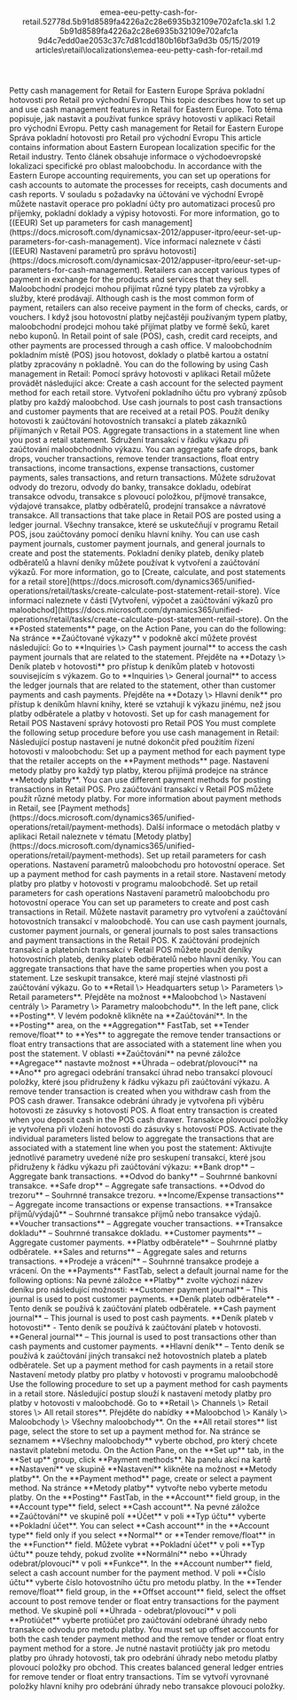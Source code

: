 <?xml version="1.0" encoding="UTF-8"?>
<xliff xmlns:logoport="urn:logoport:xliffeditor:xliff-extras:1.0" xmlns:xsi="http://www.w3.org/2001/XMLSchema-instance" xmlns="urn:oasis:names:tc:xliff:document:1.2" xmlns:xliffext="urn:microsoft:content:schema:xliffextensions" version="1.2" xsi:schemaLocation="urn:oasis:names:tc:xliff:document:1.2 xliff-core-1.2-transitional.xsd">
  <file datatype="xml" source-language="en-US" original="emea-eeu-petty-cash-for-retail.md" target-language="cs-CZ">
    <header>
      <tool tool-company="Microsoft" tool-version="1.0-7889195" tool-name="mdxliff" tool-id="mdxliff"/>
      <xliffext:skl_file_name>emea-eeu-petty-cash-for-retail.52778d.5b91d8589fa4226a2c28e6935b32109e702afc1a.skl</xliffext:skl_file_name>
      <xliffext:version>1.2</xliffext:version>
      <xliffext:ms.openlocfilehash>5b91d8589fa4226a2c28e6935b32109e702afc1a</xliffext:ms.openlocfilehash>
      <xliffext:ms.sourcegitcommit>9d4c7edd0ae2053c37c7d81cdd180b16bf3a9d3b</xliffext:ms.sourcegitcommit>
      <xliffext:ms.lasthandoff>05/15/2019</xliffext:ms.lasthandoff>
      <xliffext:ms.openlocfilepath>articles\retail\localizations\emea-eeu-petty-cash-for-retail.md</xliffext:ms.openlocfilepath>
    </header>
    <body>
      <group extype="content" id="content">
        <trans-unit xml:space="preserve" translate="yes" id="101" restype="x-metadata">
          <source>Petty cash management for Retail for Eastern Europe</source>
        <target logoport:matchpercent="101" state="translated" state-qualifier="leveraged-tm">Správa pokladní hotovosti pro Retail pro východní Evropu</target></trans-unit>
        <trans-unit xml:space="preserve" translate="yes" id="102" restype="x-metadata">
          <source>This topic describes how to set up and use cash management features in Retail for Eastern Europe.</source>
        <target logoport:matchpercent="101" state="translated" state-qualifier="leveraged-tm">Toto téma popisuje, jak nastavit a používat funkce správy hotovosti v aplikaci Retail pro východní Evropu.</target></trans-unit>
        <trans-unit xml:space="preserve" translate="yes" id="103">
          <source>Petty cash management for Retail for Eastern Europe</source>
        <target logoport:matchpercent="101" state="translated" state-qualifier="leveraged-tm">Správa pokladní hotovosti pro Retail pro východní Evropu</target></trans-unit>
        <trans-unit xml:space="preserve" translate="yes" id="104">
          <source>This article contains information about Eastern European localization specific for the Retail industry.</source>
        <target logoport:matchpercent="101" state="translated" state-qualifier="leveraged-tm">Tento článek obsahuje informace o východoevropské lokalizaci specifické pro oblast maloobchodu.</target></trans-unit>
        <trans-unit xml:space="preserve" translate="yes" id="105">
          <source>In accordance with the Eastern Europe accounting requirements, you can set up operations for cash accounts to automate the processes for receipts, cash documents and cash reports.</source>
        <target logoport:matchpercent="101" state="translated" state-qualifier="leveraged-tm">V souladu s požadavky na účtování ve východní Evropě můžete nastavit operace pro pokladní účty pro automatizaci procesů pro příjemky, pokladní doklady a výpisy hotovosti.</target></trans-unit>
        <trans-unit xml:space="preserve" translate="yes" id="106">
          <source>For more information, go to <bpt id="p1">[</bpt>(EEUR) Set up parameters for cash management<ept id="p1">](https://docs.microsoft.com/dynamicsax-2012/appuser-itpro/eeur-set-up-parameters-for-cash-management)</ept>.</source>
        <target logoport:matchpercent="101" state="translated" state-qualifier="leveraged-tm">Více informací naleznete v části <bpt id="p1">[</bpt>(EEUR) Nastavení parametrů pro správu hotovosti<ept id="p1">](https://docs.microsoft.com/dynamicsax-2012/appuser-itpro/eeur-set-up-parameters-for-cash-management)</ept>.</target></trans-unit>
        <trans-unit xml:space="preserve" translate="yes" id="107">
          <source>Retailers can accept various types of payment in exchange for the products and services that they sell.</source>
        <target logoport:matchpercent="101" state="translated" state-qualifier="leveraged-tm">Maloobchodní prodejci mohou přijímat různé typy plateb za výrobky a služby, které prodávají.</target></trans-unit>
        <trans-unit xml:space="preserve" translate="yes" id="108">
          <source>Although cash is the most common form of payment, retailers can also receive payment in the form of checks, cards, or vouchers.</source>
        <target logoport:matchpercent="101" state="translated" state-qualifier="leveraged-tm">I když jsou hotovostní platby nejčastěji používaným typem platby, maloobchodní prodejci mohou také přijímat platby ve formě šeků, karet nebo kuponů.</target></trans-unit>
        <trans-unit xml:space="preserve" translate="yes" id="109">
          <source>In Retail point of sale (POS), cash, credit card receipts, and other payments are processed through a cash office.</source>
        <target logoport:matchpercent="101" state="translated" state-qualifier="leveraged-tm">V maloobchodním pokladním místě (POS) jsou hotovost, doklady o platbě kartou a ostatní platby zpracovány n pokladně.</target></trans-unit>
        <trans-unit xml:space="preserve" translate="yes" id="110">
          <source>You can do the following by using Cash management in Retail:</source>
        <target logoport:matchpercent="101" state="translated" state-qualifier="leveraged-tm">Pomocí správy hotovosti v aplikaci Retail můžete provádět následující akce:</target></trans-unit>
        <trans-unit xml:space="preserve" translate="yes" id="111">
          <source>Create a cash account for the selected payment method for each retail store.</source>
        <target logoport:matchpercent="101" state="translated" state-qualifier="leveraged-tm">Vytvoření pokladního účtu pro vybraný způsob platby pro každý maloobchod.</target></trans-unit>
        <trans-unit xml:space="preserve" translate="yes" id="112">
          <source>Use cash journals to post cash transactions and customer payments that are received at a retail POS.</source>
        <target logoport:matchpercent="101" state="translated" state-qualifier="leveraged-tm">Použít deníky hotovosti k zaúčtování hotovostních transakcí a plateb zákazníků přijímaných v Retail POS.</target></trans-unit>
        <trans-unit xml:space="preserve" translate="yes" id="113">
          <source>Aggregate transactions in a statement line when you post a retail statement.</source>
        <target logoport:matchpercent="101" state="translated" state-qualifier="leveraged-tm">Sdružení transakcí v řádku výkazu při zaúčtování maloobchodního výkazu.</target></trans-unit>
        <trans-unit xml:space="preserve" translate="yes" id="114">
          <source>You can aggregate safe drops, bank drops, voucher transactions, remove tender transactions, float entry transactions, income transactions, expense transactions, customer payments, sales transactions, and return transactions.</source>
        <target logoport:matchpercent="101" state="translated" state-qualifier="leveraged-tm">Můžete sdružovat odvody do trezoru, odvody do banky, transakce dokladu, odebírat transakce odvodu, transakce s plovoucí položkou, příjmové transakce, výdajové transakce, platby odběratelů, prodejní transakce a návratové transakce.</target></trans-unit>
        <trans-unit xml:space="preserve" translate="yes" id="115">
          <source>All transactions that take place in Retail POS are posted using a ledger journal.</source>
        <target logoport:matchpercent="101" state="translated" state-qualifier="leveraged-tm">Všechny transakce, které se uskutečňují v programu Retail POS, jsou zaúčtovány pomocí deníku hlavní knihy.</target></trans-unit>
        <trans-unit xml:space="preserve" translate="yes" id="116">
          <source>You can use cash payment journals, customer payment journals, and general journals to create and post the statements.</source>
        <target logoport:matchpercent="101" state="translated" state-qualifier="leveraged-tm">Pokladní deníky plateb, deníky plateb odběratelů a hlavní deníky můžete používat k vytvoření a zaúčtování výkazů.</target></trans-unit>
        <trans-unit xml:space="preserve" translate="yes" id="117">
          <source>For more information, go to <bpt id="p1">[</bpt>Create, calculate, and post statements for a retail store<ept id="p1">](https://docs.microsoft.com/dynamics365/unified-operations/retail/tasks/create-calculate-post-statement-retail-store)</ept>.</source>
        <target logoport:matchpercent="101" state="translated" state-qualifier="leveraged-tm">Více informací naleznete v části <bpt id="p1">[</bpt>Vytvoření, výpočet a zaúčtování výkazů pro maloobchod<ept id="p1">](https://docs.microsoft.com/dynamics365/unified-operations/retail/tasks/create-calculate-post-statement-retail-store)</ept>.</target></trans-unit>
        <trans-unit xml:space="preserve" translate="yes" id="118">
          <source>On the <bpt id="p1">**</bpt>Posted statements<ept id="p1">**</ept> page, on the Action Pane, you can do the following:</source>
        <target logoport:matchpercent="101" state="translated" state-qualifier="leveraged-tm">Na stránce <bpt id="p1">**</bpt>Zaúčtované výkazy<ept id="p1">**</ept> v podokně akcí můžete provést následující:</target></trans-unit>
        <trans-unit xml:space="preserve" translate="yes" id="119">
          <source>Go to <bpt id="p1">**</bpt>Inquiries <ph id="ph1">\&gt;</ph> Cash payment journal<ept id="p1">**</ept> to access the cash payment journals that are related to the statement.</source>
        <target logoport:matchpercent="101" state="translated" state-qualifier="leveraged-tm">Přejděte na <bpt id="p1">**</bpt>Dotazy <ph id="ph1">\&gt;</ph> Deník plateb v hotovosti<ept id="p1">**</ept> pro přístup k deníkům plateb v hotovosti souvisejícím s výkazem.</target></trans-unit>
        <trans-unit xml:space="preserve" translate="yes" id="120">
          <source>Go to <bpt id="p1">**</bpt>Inquiries <ph id="ph1">\&gt;</ph> General journal<ept id="p1">**</ept> to access the ledger journals that are related to the statement, other than customer payments and cash payments.</source>
        <target logoport:matchpercent="101" state="translated" state-qualifier="leveraged-tm">Přejděte na <bpt id="p1">**</bpt>Dotazy <ph id="ph1">\&gt;</ph> Hlavní deník<ept id="p1">**</ept> pro přístup k deníkům hlavní knihy, které se vztahují k výkazu jinému, než jsou platby odběratele a platby v hotovosti.</target></trans-unit>
        <trans-unit xml:space="preserve" translate="yes" id="121">
          <source>Set up for cash management for Retail POS</source>
        <target logoport:matchpercent="101" state="translated" state-qualifier="leveraged-tm">Nastavení správy hotovosti pro Retail POS</target></trans-unit>
        <trans-unit xml:space="preserve" translate="yes" id="122">
          <source>You must complete the following setup procedure before you use cash management in Retail:</source>
        <target logoport:matchpercent="101" state="translated" state-qualifier="leveraged-tm">Následující postup nastavení je nutné dokončit před použitím řízení hotovosti v maloobchodu:</target></trans-unit>
        <trans-unit xml:space="preserve" translate="yes" id="123">
          <source>Set up a payment method for each payment type that the retailer accepts on the <bpt id="p1">**</bpt>Payment methods<ept id="p1">**</ept> page.</source>
        <target logoport:matchpercent="101" state="translated" state-qualifier="leveraged-tm">Nastavení metody platby pro každý typ platby, kterou přijímá prodejce na stránce <bpt id="p1">**</bpt>Metody platby<ept id="p1">**</ept>.</target></trans-unit>
        <trans-unit xml:space="preserve" translate="yes" id="124">
          <source>You can use different payment methods for posting transactions in Retail POS.</source>
        <target logoport:matchpercent="101" state="translated" state-qualifier="leveraged-tm">Pro zaúčtování transakcí v Retail POS můžete použít různé metody platby.</target></trans-unit>
        <trans-unit xml:space="preserve" translate="yes" id="125">
          <source>For more information about payment methods in Retail, see <bpt id="p1">[</bpt>Payment methods<ept id="p1">](https://docs.microsoft.com/dynamics365/unified-operations/retail/payment-methods)</ept>.</source>
        <target logoport:matchpercent="101" state="translated" state-qualifier="leveraged-tm">Další informace o metodách platby v aplikaci Retail naleznete v tématu <bpt id="p1">[</bpt>Metody platby<ept id="p1">](https://docs.microsoft.com/dynamics365/unified-operations/retail/payment-methods)</ept>.</target></trans-unit>
        <trans-unit xml:space="preserve" translate="yes" id="126">
          <source>Set up retail parameters for cash operations.</source>
        <target logoport:matchpercent="101" state="translated" state-qualifier="leveraged-tm">Nastavení parametrů maloobchodu pro hotovostní operace.</target></trans-unit>
        <trans-unit xml:space="preserve" translate="yes" id="127">
          <source>Set up a payment method for cash payments in a retail store.</source>
        <target logoport:matchpercent="101" state="translated" state-qualifier="leveraged-tm">Nastavení metody platby pro platby v hotovosti v programu maloobchodě.</target></trans-unit>
        <trans-unit xml:space="preserve" translate="yes" id="128">
          <source>Set up retail parameters for cash operations</source>
        <target logoport:matchpercent="101" state="translated" state-qualifier="leveraged-tm">Nastavení parametrů maloobchodu pro hotovostní operace</target></trans-unit>
        <trans-unit xml:space="preserve" translate="yes" id="129">
          <source>You can set up parameters to create and post cash transactions in Retail.</source>
        <target logoport:matchpercent="101" state="translated" state-qualifier="leveraged-tm">Můžete nastavit parametry pro vytvoření a zaúčtování hotovostních transakcí v maloobchodě.</target></trans-unit>
        <trans-unit xml:space="preserve" translate="yes" id="130">
          <source>You can use cash payment journals, customer payment journals, or general journals to post sales transactions and payment transactions in the Retail POS.</source>
        <target logoport:matchpercent="101" state="translated" state-qualifier="leveraged-tm">K zaúčtování prodejních transakcí a platebních transakcí v Retail POS můžete použít deníky hotovostních plateb, deníky plateb odběratelů nebo hlavní deníky.</target></trans-unit>
        <trans-unit xml:space="preserve" translate="yes" id="131">
          <source>You can aggregate transactions that have the same properties when you post a statement.</source>
        <target logoport:matchpercent="101" state="translated" state-qualifier="leveraged-tm">Lze seskupit transakce, které mají stejné vlastnosti při zaúčtování výkazu.</target></trans-unit>
        <trans-unit xml:space="preserve" translate="yes" id="132">
          <source>Go to <bpt id="p1">**</bpt>Retail <ph id="ph1">\&gt;</ph> Headquarters setup <ph id="ph2">\&gt;</ph> Parameters <ph id="ph3">\&gt;</ph> Retail parameters<ept id="p1">**</ept>.</source>
        <target logoport:matchpercent="101" state="translated" state-qualifier="leveraged-tm">Přejděte na možnost <bpt id="p1">**</bpt>Maloobchod <ph id="ph1">\&gt;</ph> Nastavení centrály <ph id="ph2">\&gt;</ph> Parametry <ph id="ph3">\&gt;</ph> Parametry maloobchodu<ept id="p1">**</ept>.</target></trans-unit>
        <trans-unit xml:space="preserve" translate="yes" id="133">
          <source>In the left pane, click <bpt id="p1">**</bpt>Posting<ept id="p1">**</ept>.</source>
        <target logoport:matchpercent="101" state="translated" state-qualifier="leveraged-tm">V levém podokně klikněte na <bpt id="p1">**</bpt>Zaúčtování<ept id="p1">**</ept>.</target></trans-unit>
        <trans-unit xml:space="preserve" translate="yes" id="134">
          <source>In the <bpt id="p1">**</bpt>Posting<ept id="p1">**</ept> area, on the <bpt id="p2">**</bpt>Aggregation<ept id="p2">**</ept> FastTab, set <bpt id="p3">**</bpt>Tender remove/float<ept id="p3">**</ept> to <bpt id="p4">**</bpt>Yes<ept id="p4">**</ept> to aggregate the remove tender transactions or float entry transactions that are associated with a statement line when you post the statement.</source>
        <target logoport:matchpercent="101" state="translated" state-qualifier="leveraged-tm">V oblasti <bpt id="p1">**</bpt>Zaúčtování<ept id="p1">**</ept> na pevné záložce <bpt id="p2">**</bpt>Agregace<ept id="p2">**</ept> nastavte možnost <bpt id="p3">**</bpt>Úhrada – odebrat/plovoucí<ept id="p3">**</ept> na <bpt id="p4">**</bpt>Ano<ept id="p4">**</ept> pro agregaci odebrání transakcí úhrad nebo transakcí plovoucí položky, které jsou přidruženy k řádku výkazu při zaúčtování výkazu.</target></trans-unit>
        <trans-unit xml:space="preserve" translate="yes" id="135">
          <source>A remove tender transaction is created when you withdraw cash from the POS cash drawer.</source>
        <target logoport:matchpercent="101" state="translated" state-qualifier="leveraged-tm">Transakce odebrání úhrady je vytvořena při výběru hotovosti ze zásuvky s hotovostí POS.</target></trans-unit>
        <trans-unit xml:space="preserve" translate="yes" id="136">
          <source>A float entry transaction is created when you deposit cash in the POS cash drawer.</source>
        <target logoport:matchpercent="101" state="translated" state-qualifier="leveraged-tm">Transakce plovoucí položky je vytvořena při vložení hotovosti do zásuvky s hotovostí POS.</target></trans-unit>
        <trans-unit xml:space="preserve" translate="yes" id="137">
          <source>Activate the individual parameters listed below to aggregate the transactions that are associated with a statement line when you post the statement:</source>
        <target logoport:matchpercent="101" state="translated" state-qualifier="leveraged-tm">Aktivujte jednotlivé parametry uvedené níže pro seskupení transakcí, které jsou přidruženy k řádku výkazu při zaúčtování výkazu:</target></trans-unit>
        <trans-unit xml:space="preserve" translate="yes" id="138">
          <source><bpt id="p1">**</bpt>Bank drop<ept id="p1">**</ept> – Aggregate bank transactions.</source>
        <target logoport:matchpercent="101" state="translated" state-qualifier="leveraged-tm"><bpt id="p1">**</bpt>Odvod do banky<ept id="p1">**</ept> – Souhrnné bankovní transakce.</target></trans-unit>
        <trans-unit xml:space="preserve" translate="yes" id="139">
          <source><bpt id="p1">**</bpt>Safe drop<ept id="p1">**</ept> – Aggregate safe transactions.</source>
        <target logoport:matchpercent="101" state="translated" state-qualifier="leveraged-tm"><bpt id="p1">**</bpt>Odvod do trezoru<ept id="p1">**</ept> – Souhrnné transakce trezoru.</target></trans-unit>
        <trans-unit xml:space="preserve" translate="yes" id="140">
          <source><bpt id="p1">**</bpt>Income/Expense transactions<ept id="p1">**</ept> – Aggregate income transactions or expense transactions.</source>
        <target logoport:matchpercent="101" state="translated" state-qualifier="leveraged-tm"><bpt id="p1">**</bpt>Transakce příjmů/výdajů<ept id="p1">**</ept> – Souhrnné transakce příjmů nebo transakce výdajů.</target></trans-unit>
        <trans-unit xml:space="preserve" translate="yes" id="141">
          <source><bpt id="p1">**</bpt>Voucher transactions<ept id="p1">**</ept> – Aggregate voucher transactions.</source>
        <target logoport:matchpercent="101" state="translated" state-qualifier="leveraged-tm"><bpt id="p1">**</bpt>Transakce dokladu<ept id="p1">**</ept> – Souhrnné transakce dokladu.</target></trans-unit>
        <trans-unit xml:space="preserve" translate="yes" id="142">
          <source><bpt id="p1">**</bpt>Customer payments<ept id="p1">**</ept> – Aggregate customer payments.</source>
        <target logoport:matchpercent="101" state="translated" state-qualifier="leveraged-tm"><bpt id="p1">**</bpt>Platby odběratele<ept id="p1">**</ept> – Souhrnné platby odběratele.</target></trans-unit>
        <trans-unit xml:space="preserve" translate="yes" id="143">
          <source><bpt id="p1">**</bpt>Sales and returns<ept id="p1">**</ept> – Aggregate sales and returns transactions.</source>
        <target logoport:matchpercent="101" state="translated" state-qualifier="leveraged-tm"><bpt id="p1">**</bpt>Prodeje a vrácení<ept id="p1">**</ept> – Souhrnné transakce prodeje a vrácení.</target></trans-unit>
        <trans-unit xml:space="preserve" translate="yes" id="144">
          <source>On the <bpt id="p1">**</bpt>Payments<ept id="p1">**</ept> FastTab, select a default journal name for the following options:</source>
        <target logoport:matchpercent="101" state="translated" state-qualifier="leveraged-tm">Na pevné záložce <bpt id="p1">**</bpt>Platby<ept id="p1">**</ept> zvolte výchozí název deníku pro následující možnosti:</target></trans-unit>
        <trans-unit xml:space="preserve" translate="yes" id="145">
          <source><bpt id="p1">**</bpt>Customer payment journal<ept id="p1">**</ept> – This journal is used to post customer payments.</source>
        <target logoport:matchpercent="101" state="translated" state-qualifier="leveraged-tm"><bpt id="p1">**</bpt>Deník plateb odběratele<ept id="p1">**</ept> - Tento deník se používá k zaúčtování plateb odběratele.</target></trans-unit>
        <trans-unit xml:space="preserve" translate="yes" id="146">
          <source><bpt id="p1">**</bpt>Cash payment journal<ept id="p1">**</ept> – This journal is used to post cash payments.</source>
        <target logoport:matchpercent="101" state="translated" state-qualifier="leveraged-tm"><bpt id="p1">**</bpt>Deník plateb v hotovosti<ept id="p1">**</ept> - Tento deník se používá k zaúčtování plateb v hotovosti.</target></trans-unit>
        <trans-unit xml:space="preserve" translate="yes" id="147">
          <source><bpt id="p1">**</bpt>General journal<ept id="p1">**</ept> – This journal is used to post transactions other than cash payments and customer payments.</source>
        <target logoport:matchpercent="101" state="translated" state-qualifier="leveraged-tm"><bpt id="p1">**</bpt>Hlavní deník<ept id="p1">**</ept> – Tento deník se používá k zaúčtování jiných transakcí než hotovostních plateb a plateb odběratele.</target></trans-unit>
        <trans-unit xml:space="preserve" translate="yes" id="148">
          <source>Set up a payment method for cash payments in a retail store</source>
        <target logoport:matchpercent="101" state="translated" state-qualifier="leveraged-tm">Nastavení metody platby pro platby v hotovosti v programu maloobchodě</target></trans-unit>
        <trans-unit xml:space="preserve" translate="yes" id="149">
          <source>Use the following procedure to set up a payment method for cash payments in a retail store.</source>
        <target logoport:matchpercent="101" state="translated" state-qualifier="leveraged-tm">Následující postup slouží k nastavení metody platby pro platby v hotovosti v maloobchodě.</target></trans-unit>
        <trans-unit xml:space="preserve" translate="yes" id="150">
          <source>Go to <bpt id="p1">**</bpt>Retail <ph id="ph1">\&gt;</ph> Channels <ph id="ph2">\&gt;</ph> Retail stores <ph id="ph3">\&gt;</ph> All retail stores<ept id="p1">**</ept>.</source>
        <target logoport:matchpercent="101" state="translated" state-qualifier="leveraged-tm">Přejděte do nabídky <bpt id="p1">**</bpt>Maloobchod <ph id="ph1">\&gt;</ph> Kanály <ph id="ph2">\&gt;</ph> Maloobchody <ph id="ph3">\&gt;</ph> Všechny maloobchody<ept id="p1">**</ept>.</target></trans-unit>
        <trans-unit xml:space="preserve" translate="yes" id="151">
          <source>On the <bpt id="p1">**</bpt>All retail stores<ept id="p1">**</ept> list page, select the store to set up a payment method for.</source>
        <target logoport:matchpercent="101" state="translated" state-qualifier="leveraged-tm">Na stránce se seznamem <bpt id="p1">**</bpt>Všechny maloobchody<ept id="p1">**</ept> vyberte obchod, pro který chcete nastavit platební metodu.</target></trans-unit>
        <trans-unit xml:space="preserve" translate="yes" id="152">
          <source>On the Action Pane, on the <bpt id="p1">**</bpt>Set up<ept id="p1">**</ept> tab, in the <bpt id="p2">**</bpt>Set up<ept id="p2">**</ept> group, click <bpt id="p3">**</bpt>Payment methods<ept id="p3">**</ept>.</source>
        <target logoport:matchpercent="101" state="translated" state-qualifier="leveraged-tm">Na panelu akcí na kartě <bpt id="p1">**</bpt>Nastavení<ept id="p1">**</ept> ve skupině <bpt id="p2">**</bpt>Nastavení<ept id="p2">**</ept> klikněte na možnost <bpt id="p3">**</bpt>Metody platby<ept id="p3">**</ept>.</target></trans-unit>
        <trans-unit xml:space="preserve" translate="yes" id="153">
          <source>On the <bpt id="p1">**</bpt>Payment method<ept id="p1">**</ept> page, create or select a payment method.</source>
        <target logoport:matchpercent="101" state="translated" state-qualifier="leveraged-tm">Na stránce <bpt id="p1">**</bpt>Metody platby<ept id="p1">**</ept> vytvořte nebo vyberte metodu platby.</target></trans-unit>
        <trans-unit xml:space="preserve" translate="yes" id="154">
          <source>On the <bpt id="p1">**</bpt>Posting<ept id="p1">**</ept> FastTab, in the <bpt id="p2">**</bpt>Account<ept id="p2">**</ept> field group, in the <bpt id="p3">**</bpt>Account type<ept id="p3">**</ept> field, select <bpt id="p4">**</bpt>Cash account<ept id="p4">**</ept>.</source>
        <target logoport:matchpercent="101" state="translated" state-qualifier="leveraged-tm">Na pevné záložce <bpt id="p1">**</bpt>Zaúčtování<ept id="p1">**</ept> ve skupině polí <bpt id="p2">**</bpt>Účet<ept id="p2">**</ept> v poli <bpt id="p3">**</bpt>Typ účtu<ept id="p3">**</ept> vyberte <bpt id="p4">**</bpt>Pokladní účet<ept id="p4">**</ept>.</target></trans-unit>
        <trans-unit xml:space="preserve" translate="yes" id="155">
          <source>You can select <bpt id="p1">**</bpt>Cash account<ept id="p1">**</ept> in the <bpt id="p2">**</bpt>Account type<ept id="p2">**</ept> field only if you select <bpt id="p3">**</bpt>Normal<ept id="p3">**</ept> or <bpt id="p4">**</bpt>Tender remove/float<ept id="p4">**</ept> in the <bpt id="p5">**</bpt>Function<ept id="p5">**</ept> field.</source>
        <target logoport:matchpercent="101" state="translated" state-qualifier="leveraged-tm">Můžete vybrat <bpt id="p1">**</bpt>Pokladní účet<ept id="p1">**</ept> v poli <bpt id="p2">**</bpt>Typ účtu<ept id="p2">**</ept> pouze tehdy, pokud zvolíte <bpt id="p3">**</bpt>Normální<ept id="p3">**</ept> nebo <bpt id="p4">**</bpt>Úhrady odebrat/plovoucí<ept id="p4">**</ept> v poli <bpt id="p5">**</bpt>Funkce<ept id="p5">**</ept>.</target></trans-unit>
        <trans-unit xml:space="preserve" translate="yes" id="156">
          <source>In the <bpt id="p1">**</bpt>Account number<ept id="p1">**</ept> field, select a cash account number for the payment method.</source>
        <target logoport:matchpercent="101" state="translated" state-qualifier="leveraged-tm">V poli <bpt id="p1">**</bpt>Číslo účtu<ept id="p1">**</ept> vyberte číslo hotovostního účtu pro metodu platby.</target></trans-unit>
        <trans-unit xml:space="preserve" translate="yes" id="157">
          <source>In the <bpt id="p1">**</bpt>Tender remove/float<ept id="p1">**</ept> field group, in the <bpt id="p2">**</bpt>Offset account<ept id="p2">**</ept> field, select the offset account to post remove tender or float entry transactions for the payment method.</source>
        <target logoport:matchpercent="101" state="translated" state-qualifier="leveraged-tm">Ve skupině polí <bpt id="p1">**</bpt>Úhrada - odebrat/plovoucí<ept id="p1">**</ept> v poli <bpt id="p2">**</bpt>Protiúčet<ept id="p2">**</ept> vyberte protiúčet pro zaúčtování odebrané úhrady nebo transakce odvodu pro metodu platby.</target></trans-unit>
        <trans-unit xml:space="preserve" translate="yes" id="158">
          <source>You must set up offset accounts for both the cash tender payment method and the remove tender or float entry payment method for a store.</source>
        <target logoport:matchpercent="101" state="translated" state-qualifier="leveraged-tm">Je nutné nastavit protiúčty jak pro metodu platby pro úhrady hotovosti, tak pro odebrání úhrady nebo metodu platby plovoucí položky pro obchod.</target></trans-unit>
        <trans-unit xml:space="preserve" translate="yes" id="159">
          <source>This creates balanced general ledger entries for remove tender or float entry transactions.</source>
        <target logoport:matchpercent="101" state="translated" state-qualifier="leveraged-tm">Tím se vytvoří vyrovnané položky hlavní knihy pro odebrání úhrady nebo transakce plovoucí položky.</target></trans-unit>
      </group>
    </body>
  </file>
</xliff>